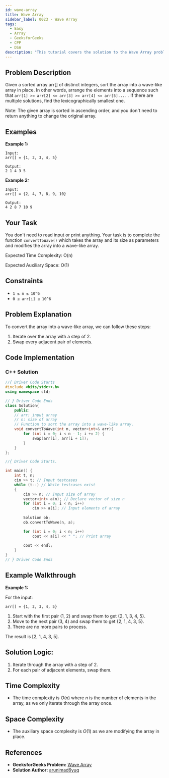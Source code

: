```yaml
---
id: wave-array
title: Wave Array
sidebar_label: 0023 - Wave Array
tags:
  - Easy
  - Array
  - GeeksforGeeks
  - CPP
  - DSA
description: "This tutorial covers the solution to the Wave Array problem from the GeeksforGeeks website, featuring implementations in C++."
---
```

## Problem Description

Given a sorted array arr[] of distinct integers, sort the array into a wave-like array in place. In other words, arrange the elements into a sequence such that  `arr[1] >= arr[2] <= arr[3] >= arr[4] <= arr[5].....` 
If there are multiple solutions, find the lexicographically smallest one.

Note: The given array is sorted in ascending order, and you don't need to return anything to change the original array.

## Examples

**Example 1:**

```
Input:
arr[] = {1, 2, 3, 4, 5}

Output:
2 1 4 3 5
```

**Example 2:**

```
Input:
arr[] = {2, 4, 7, 8, 9, 10}

Output:
4 2 8 7 10 9
```

## Your Task

You don't need to read input or print anything. Your task is to complete the function `convertToWave()` which takes the array and its size as parameters and modifies the array into a wave-like array.

Expected Time Complexity: O(n)

Expected Auxiliary Space: O(1)

## Constraints

* `1 ≤ n ≤ 10^6`
* `0 ≤ arr[i] ≤ 10^6`

## Problem Explanation

To convert the array into a wave-like array, we can follow these steps:

1. Iterate over the array with a step of 2.
2. Swap every adjacent pair of elements.

## Code Implementation

### C++ Solution

```cpp
//{ Driver Code Starts
#include <bits/stdc++.h>
using namespace std;

// } Driver Code Ends
class Solution{
    public:
    // arr: input array
    // n: size of array
    // Function to sort the array into a wave-like array.
    void convertToWave(int n, vector<int>& arr){
        for (int i = 0; i < n - 1; i += 2) {
            swap(arr[i], arr[i + 1]);
        }
    }
};

//{ Driver Code Starts.

int main() {
    int t, n;
    cin >> t; // Input testcases
    while (t--) // While testcases exist
    {
        cin >> n; // Input size of array
        vector<int> a(n); // Declare vector of size n
        for (int i = 0; i < n; i++)
            cin >> a[i]; // Input elements of array
        
        Solution ob;
        ob.convertToWave(n, a);

        for (int i = 0; i < n; i++)
            cout << a[i] << " "; // Print array
            
        cout << endl;
    }
}
// } Driver Code Ends
```

## Example Walkthrough

**Example 1:**

For the input:
```
arr[] = {1, 2, 3, 4, 5}
```
1. Start with the first pair (1, 2) and swap them to get {2, 1, 3, 4, 5}.
2. Move to the next pair (3, 4) and swap them to get {2, 1, 4, 3, 5}.
3. There are no more pairs to process.

The result is [2, 1, 4, 3, 5].

## Solution Logic:

1. Iterate through the array with a step of 2.
2. For each pair of adjacent elements, swap them.

## Time Complexity

* The time complexity is $O(n)$ where $n$ is the number of elements in the array, as we only iterate through the array once.

## Space Complexity

* The auxiliary space complexity is $O(1)$ as we are modifying the array in place.

## References

- **GeeksforGeeks Problem:** [Wave Array](https://www.geeksforgeeks.org/problems/wave-array-1587115621/1?page=2&difficulty=Easy&sortBy=submissions)
- **Solution Author:** [arunimad6yuq](https://www.geeksforgeeks.org/user/arunimad6yuq/)
